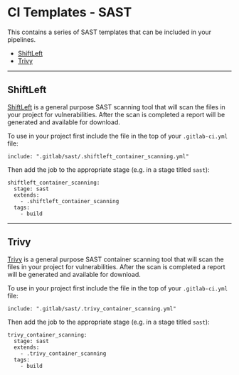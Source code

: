 # CI Templates - SAST

This contains a series of SAST templates that can be included in your pipelines.

- [ShiftLeft](#shiftleft)
- [Trivy](#trivy)

---

## ShiftLeft

[ShiftLeft](https://slscan.io/en/latest/) is a general purpose SAST scanning tool that will scan the files in your project for vulnerabilities. After the scan is completed a report will be generated and available for download.

To use in your project first include the file in the top of your `.gitlab-ci.yml` file:

```
include: ".gitlab/sast/.shiftleft_container_scanning.yml"
```

Then add the job to the appropriate stage (e.g. in a stage titled `sast`):

```
shiftleft_container_scanning:
  stage: sast
  extends:
    - .shiftleft_container_scanning
  tags:
    - build
```

---

## Trivy

[Trivy](https://github.com/aquasecurity/trivy) is a general purpose SAST container scanning tool that will scan the files in your project for vulnerabilities. After the scan is completed a report will be generated and available for download.

To use in your project first include the file in the top of your `.gitlab-ci.yml` file:

```
include: ".gitlab/sast/.trivy_container_scanning.yml"
```

Then add the job to the appropriate stage (e.g. in a stage titled `sast`):

```
trivy_container_scanning:
  stage: sast
  extends:
    - .trivy_container_scanning
  tags:
    - build
```
